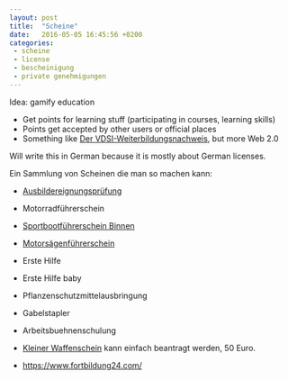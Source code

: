 ```yaml
---
layout: post
title:  "Scheine"
date:   2016-05-05 16:45:56 +0200
categories:
 - scheine
 - license
 - bescheinigung
 - private genehmigungen
---
```


Idea: gamify education

 - Get points for learning stuff (participating in courses, learning skills)
 - Points get accepted by other users or official places
 - Something like [Der VDSI-Weiterbildungsnachweis], but more Web 2.0

Will write this in German because it is mostly about German licenses.

Ein Sammlung von Scheinen die man so machen kann:

 - [Ausbildereignungsprüfung]
 - Motorradführerschein
 - [Sportbootführerschein Binnen]
 
 - [Motorsägenführerschein]
 - Erste Hilfe
 - Erste Hilfe baby
 - Pflanzenschutzmittelausbringung
 - Gabelstapler
 - Arbeitsbuehnenschulung
 - [Kleiner Waffenschein] kann einfach beantragt werden, 50 Euro.

 - https://www.fortbildung24.com/

[Ausbildereignungsprüfung]: https://de.wikipedia.org/wiki/Ausbilder
[Sportbootführerschein Binnen]: https://de.wikipedia.org/wiki/Sportbootf%C3%BChrerschein_Binnen
[Motorsägenführerschein]: https://de.wikipedia.org/wiki/Motors%C3%A4genschein
[Kleiner Waffenschein]: https://de.wikipedia.org/wiki/Kleiner_Waffenschein
[Der VDSI-Weiterbildungsnachweis]: https://www.vdsi.de/1489?wc_lkm=1565
